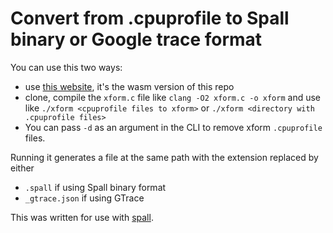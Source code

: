 # Convert from .cpuprofile to Spall binary or Google trace format

You can use this two ways:

- use [this website](https://convert.matradomski.com/), it's the wasm version of this repo
- clone, compile the `xform.c` file like `clang -O2 xform.c -o xform` and use like `./xform <cpuprofile files to xform>` or `./xform <directory with .cpuprofile files>`
- You can pass `-d` as an argument in the CLI to remove xform `.cpuprofile` files.

Running it generates a file at the same path with the extension replaced by either

- `.spall` if using Spall binary format
- `_gtrace.json` if using GTrace

This was written for use with [spall](https://github.com/colrdavidson/spall-web).
